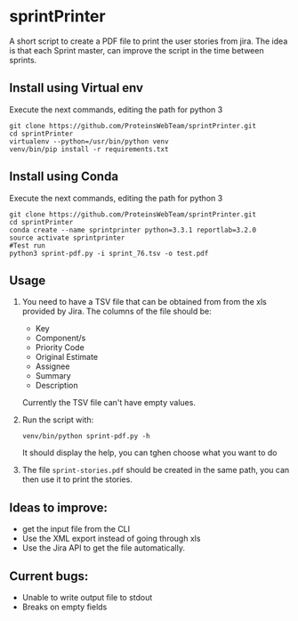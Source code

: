 # sprintPrinter
A short script to create a PDF file to print the user stories from jira.
The idea is that each Sprint master, can improve the script in the time between sprints.

Install using Virtual env
----
Execute the next commands, editing the path for python 3
```
git clone https://github.com/ProteinsWebTeam/sprintPrinter.git
cd sprintPrinter
virtualenv --python=/usr/bin/python venv
venv/bin/pip install -r requirements.txt
```
Install using Conda
----
Execute the next commands, editing the path for python 3
```
git clone https://github.com/ProteinsWebTeam/sprintPrinter.git
cd sprintPrinter
conda create --name sprintprinter python=3.3.1 reportlab=3.2.0
source activate sprintprinter
#Test run
python3 sprint-pdf.py -i sprint_76.tsv -o test.pdf
```

Usage
----
1. You need to have a TSV file that can be obtained from from the xls provided by Jira. The columns of the file should be:

   *  Key
   *  Component/s
   *  Priority Code
   *  Original Estimate
   *  Assignee
   *  Summary
   *  Description

   Currently the TSV file can't have empty values.

2. Run the script with:

   ```
   venv/bin/python sprint-pdf.py -h
   ```

   It should display the help, you can tghen choose what you want to do

3. The file ```sprint-stories.pdf``` should be created in the same path, you can then use it to print the stories.

Ideas to improve:
----
 * get the input file from the CLI
 * Use the XML export instead of going through xls
 * Use the Jira API to get the file automatically.

Current bugs:
----
 * Unable to write output file to stdout
 * Breaks on empty fields
